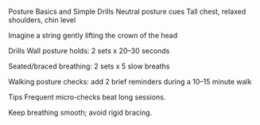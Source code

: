 Posture Basics and Simple Drills
Neutral posture cues
Tall chest, relaxed shoulders, chin level

Imagine a string gently lifting the crown of the head

Drills
Wall posture holds: 2 sets x 20–30 seconds

Seated/braced breathing: 2 sets x 5 slow breaths

Walking posture checks: add 2 brief reminders during a 10–15 minute walk

Tips
Frequent micro‑checks beat long sessions.

Keep breathing smooth; avoid rigid bracing.